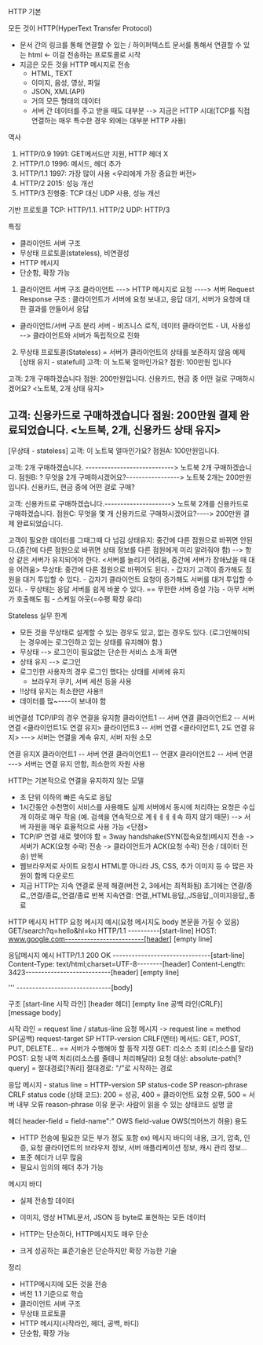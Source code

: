 HTTP 기본
 
모든 것이 HTTP(HyperText Transfer Protocol)
- 문서 간의 링크를 통해 연결할 수 있는 / 하이퍼텍스트 문서를 통해서 연결할 수 있는 html <- 이걸 전송하는 프로토콜로 시작
- 지금은 모든 것을  HTTP 메시지로 전송
	- HTML, TEXT
	- 이미지, 음성, 영상, 파일
	- JSON, XML(API)
	- 거의 모든 형태의 데이터
	- 서버 간 데이터를 주고 받을 때도 대부분
	--> 지금은 HTTP 시대(TCP를 직접 연결하는 매우 특수한 경우 외에는 대부분 HTTP 사용)

역사
1. HTTP/0.9 1991: GET메서드만 지원, HTTP 헤더 X
2. HTTP/1.0 1996: 메서드, 헤더 추가
3. HTTP/1.1 1997: 가장 많이 사용 <우리에게 가장 중요한 버전>
4. HTTP/2 2015: 성능 개선
5. HTTP/3 진행중: TCP 대신 UDP 사용, 성능 개선

기반 프로토콜
TCP: HTTP/1.1. HTTP/2
UDP: HTTP/3

특징
- 클라이언트 서버 구조
- 무상태 프로토콜(stateless), 비연결성
- HTTP 메시지
- 단순함, 확장 가능

1. 클라이언트 서버 구조
클라이언트 ---> HTTP 메시지로 요청 ----> 서버
Request Response 구조
: 클라이언트가 서버에 요청 보내고, 응답 대기, 서버가 요청에 대한 결과를 만들어서 응답
- 클라이언트/서버 구조 분리
서버 - 비즈니스 로직, 데이터
클라이언트 - UI, 사용성
--> 클라이언트와 서버가 독립적으로 진화

2. 무상태 프로토콜(Stateless)
= 서버가 클라이언트의 상태를 보존하지 않음
예제
[상태 유지 - statefull]
고객: 이 노트북 얼마인가요?
점원: 100만원 입니다

고객: 2개 구매하겠습니다
점원: 200만원입니다. 신용카드, 현금 중 어떤 걸로 구매하시겠어요?  <노트북, 2개 상태 유지>

고객: 신용카드로 구매하겠습니다
점원: 200만원 결제 완료되었습니다. <노트북, 2개, 신용카드 상태 유지>
----------------------------------------------------------------------------------
[무상태 - stateless]
고객: 이 노트북 얼마인가요?
점원A: 100만원입니다.

고객: 2개 구매하겠습니다. ----------------------------> 노트북 2개 구매하겠습니다.
점원B: ? 무엇을 2개 구매하시겠어요?-----------------> 노트북 2개는 200만원입니다. 신용카드, 현금 중에 어떤 걸로 구매?

고객: 신용카드로 구매하겠습니다.---------------------> 노트북 2개를 신용카드로 구매하겠습니다.
점원C: 무엇을 몇 개 신용카드로 구매하시겠어요?----> 200만원 결제 완료되었습니다.

고객이 필요한 데이터를 그때그때 다 넘김
상태유지: 중간에 다른 점원으로 바뀌면 안된다.(중간에 다른 점원으로 바뀌면 상태 정보를 다른 점원에게 미리 알려줘야 함)
--> 항상 같은 서버가 유지되어야 한다. <서버를 늘리기 어려움, 중간에 서버가 장애났을 때 대응 어려움>
무상태: 중간에 다른 점원으로 바뀌어도 된다.
		- 갑자기 고객이 증가해도 점원을 대거 투입할 수 있다.
		- 갑자기 클라이언트 요청이 증가해도 서버를 대거 투입할 수 있다.
	- 무상태는 응답 서버를 쉽게 바꿀 수 있다. == 무한한 서버 증설 가능
	- 아무 서버가 호출해도 됨
	- 스케일 아웃(=수평 확장 유리)

Stateless 실무 한계
- 모든 것을 무상태로 설계할 수 있는 경우도 있고, 없는 경우도 있다.
(로그인해야되는 경우에는 로그인하고 있는 상태를 유지해야 함.)
- 무상태 --> 로그인이 필요없는 단순한 서비스 소개 화면
- 상태 유지 --> 로그인
- 로그인한 사용자의 경우 로그인 했다는 상태를 서버에 유지
	- 브라우저 쿠키, 서버 세션 등을 사용
- !!상태 유지는 최소한만 사용!!
- 데이터를 많~----이 보내야 함

비연결성
TCP/IP의 경우 연결을 유지함
클라이언트1 -- 서버 연결
클라이언트2 -- 서버 연결 <클라이언트1도 연결 유지>
클라이언트3 -- 서버 연결 <클라이언트1, 2도 연결 유지>
---> 서버는 연결을 계속 유지, 서버 자원 소모

연결 유지X 
클라이언트1 -- 서버 연결
클라이언트1 -- 연결X
클라이언트2 -- 서버 연결 
---> 서버는 연결 유지 안함, 최소한의 자원 사용

HTTP는 기본적으로 연결을 유지하지 않는 모델
- 초 단위 이하의 빠른 속도로 응답
- 1시간동안 수천명이 서비스를 사용해도 실제 서버에서 동시에 처리하는 요청은 수십개 이하로 매우 작음
(예. 검색을 연속적으로 계ㅔㅔㅔㅔ속 하지 않기 때문)
--> 서버 자원을 매우 효율적으로 사용 가능
<단점>
- TCP/IP 연결 새로 맺어야 함 = 3way handshake(SYN(접속요청)메시지 전송 -> 서버가 ACK(요청 수락) 전송 -> 클라이언트가 ACK(요청 수락) 전송 / 데이터 전송) 반복
- 웹브라우저로 사이트 요청시 HTML뿐 아니라 JS, CSS, 추가 이미지 등 수 많은 자원이 함께 다운로드
- 지금 HTTP는 지속 연결로 문제 해결(버전 2, 3에서는 최적화됨)
초기에는 연결/종료,,연결/종료,,연결/종료 반복
지속연결: 연결,,HTML응답,,JS응답,,이미지응답,,종료

HTTP 메시지
HTTP 요청 메시지 예시(요청 메시지도 body 본문을 가질 수 있음)
GET/search?q=hello&hl=ko HTTP/1.1 ----------[start-line]
HOST: www.google.com-------------------------[header]
[empty line]

응답메시지 예시
HTTP/1.1 200 OK -------------------------------[start-line]
Content-Type: text/html;charset=UTF-8--------[header]
Content-Length: 3423---------------------------[header]
[empty line]
<html> ''' </html>------------------------------[body]

구조
[start-line 시작 라인] 
[header 헤더] 
[empty line 공백 라인(CRLF)]
[message body]

시작 라인
= request line / status-line
요청 메시지 -> request line = method SP(공백) request-target SP HTTP-version CRLF(엔터)
 메서드: GET, POST, PUT, DELETE... == 서버가 수행해야 할 동작 지정
GET: 리소스 조회 (리소스를 달라)
POST: 요청 내역 처리(리소스를 줄테니 처리해달라)
요청 대상: absolute-path[?query] = 절대경로[?쿼리]
절대경로: "/"로 시작하는 경로

응답 메시지 - status line
= HTTP-version SP status-code SP reason-phrase CRLF 
status code (상태 코드): 200 = 성공, 400 = 클라이언트 요청 오류, 500 = 서버 내부 오류
reason-phrase 이유 문구: 사람이 읽을 수 있는 상태코드 설명 글

헤더
header-field = field-name":" OWS field-value OWS(띄어쓰기 허용)
용도 
- HTTP 전송에 필요한 모든 부가 정도 포함
ex) 메시지 바디의 내용, 크기, 압축, 인증, 요청 클라이언트의 브라우저 정보, 서버 애플리케이션 정보, 캐시 관리 정보...
- 표준 헤더가 너무 많음
- 필요시 임의의 헤더 추가 가능

메시지 바디
- 실제 전송할 데이터
- 이미지, 영상 HTML문서, JSON 등 byte로 표현하는 모든 데이터

- HTTP는 단순하다, HTTP메시지도 매우 단순
- 크게 성공하는 표준기술은 단순하지만 확장 가능한 기술


정리
- HTTP메시지에 모든 것을 전송
- 버전 1.1 기준으로 학습
- 클라이언트 서버 구조
- 무상태 프로토콜
- HTTP 메시지(시작라인, 헤더, 공백, 바디)
- 단순함, 확장 가능
